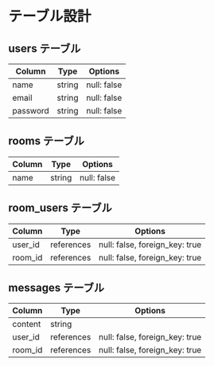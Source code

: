 # テーブル設計

## users テーブル

| Column   | Type   | Options     |
| -------- | ------ | ----------- |      
| name     | string | null: false |  
| email    | string | null: false |       
| password | string | null: false |

## rooms テーブル

| Column | Type   | Options     |    
| ------ | ------ | ----------- |
| name  | string | null: false |  

## room_users テーブル

| Column  | Type    | Options                        |
| ------- | ------- | ------------------------------ |
| user_id | references | null: false, foreign_key: true |
| room_id | references | null: false, foreign_key: true |

## messages テーブル

| Column  | Type    | Options                        |
| ------- | ------- | ------------------------------ |
| content    | string  |
| user_id | references | null: false, foreign_key: true |
| room_id | references | null: false, foreign_key: true |
